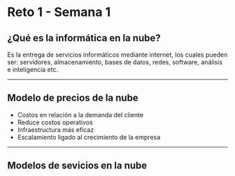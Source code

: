 # Reto 1 - Semana 1
## ¿Qué es la informática en la nube?
Es la entrega de servicios informáticos mediante internet, los cuales pueden ser: servidores, almacenamiento, bases de datos, redes, software, análisis e inteligencia etc.

__________________________________________
## Modelo de precios de la nube
* Costos en relación a la demanda del cliente
* Reduce costos operativos
* Infraestructura más eficaz
* Escalamiento ligado al crecimiento de la empresa
____________________
## Modelos de sevicios en la nube
